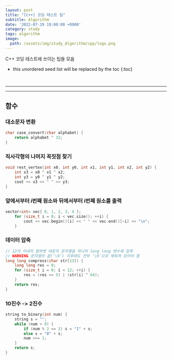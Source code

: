 ```yaml
---
layout: post
title: "[C++] 코딩 테스트 팁"
subtitle: Algorithm
date: '2022-07-19 19:00:00 +0900'
category: study
tags: algorithm
image:
  path: /assets/img/study_Algorithm/cpp/logo.png
---
```


C++ 코딩 테스트에 쓰이는 팁들 모음

<!--more-->

* this unordered seed list will be replaced by the toc
{:toc}

<br>
<hr/>
<hr/>

## 함수

### 대소문자 변환
```cpp
char case_convert(char alphabet) {
	return alphabet ^ 32;
}
```

### 직사각형의 나머지 꼭짓점 찾기

```cpp
void rest_vertex(int x0, int y0, int x1, int y1, int x2, int y2) {
	int x3 = x0 ^ x1 ^ x2;
	int y3 = y0 ^ y1 ^ y2;
	cout << x3 << " " << y3;
}
```

### 앞에서부터 i번째 원소와 뒤에서부터 i번째 원소를 출력

```cpp
vector<int> vec{ 0, 1, 2, 3, 4 };
	for (size_t i = 0; i < vec.size(); ++i) {
		cout << vec.begin()[i] << " " << vec.end()[~i] << "\n";
	}
```

### 데이터 압축

```cpp
// 12자 이내의 알파벳 대문자 문자열을 하나의 long long 변수에 압축
// WARNING 문자열의 끝(‘\0’) 이후에도 전부 ‘\0’으로 채워져 있어야 함
long long compress(char str[13]) {
	long long res = 0;
	for (size_t i = 0; i < 12; ++i) {
		res = (res << 5) | (str[i] ^ 64);
	}
	return res;
}
```

### 10진수 -> 2진수

```cpp
string to_binary(int num) {
	string s = "";
	while (num > 0) {
		if (num % 2 == 1) s = "1" + s;
		else s = "0" + s;
		num >>= 1;
	}
	return s;
}
```